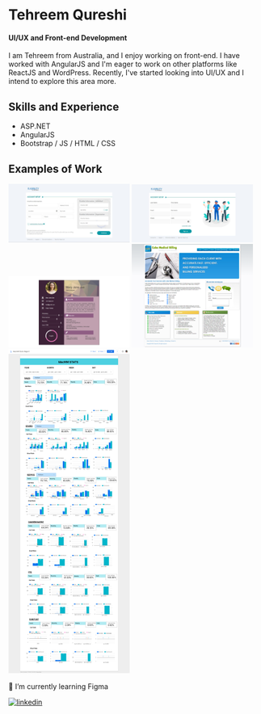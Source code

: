 # Tehreem Qureshi
#### UI/UX and Front-end Development
I am Tehreem from Australia, and I enjoy working on front-end. I have worked with AngularJS and I'm eager to work on other platforms like ReactJS and WordPress. Recently, I've started looking into UI/UX and I intend to explore this area more.

## Skills and Experience
- ASP.NET
- AngularJS
- Bootstrap / JS / HTML / CSS

## Examples of Work
<img src="https://github.com/tehreem-tq/tehreem-tq/blob/main/account-setup.JPG" width="240" />
<img src="https://github.com/tehreem-tq/tehreem-tq/blob/main/login.JPG" width="240" /><img src="https://github.com/tehreem-tq/tehreem-tq/blob/main/portfolio-html.png" width="240" />
<img src="https://github.com/tehreem-tq/tehreem-tq/blob/main/Cube-Medical-Billing.png" width="240" /><img src="https://github.com/tehreem-tq/tehreem-tq/blob/main/MacMM-Stats-Report.png" width="240" />


🌱 I’m currently learning Figma 

[<img src='https://cdn.jsdelivr.net/npm/simple-icons@3.0.1/icons/linkedin.svg' alt='linkedin' height='40'>](https://www.linkedin.com/in/tehreem-qureshi-43187a165/)  

